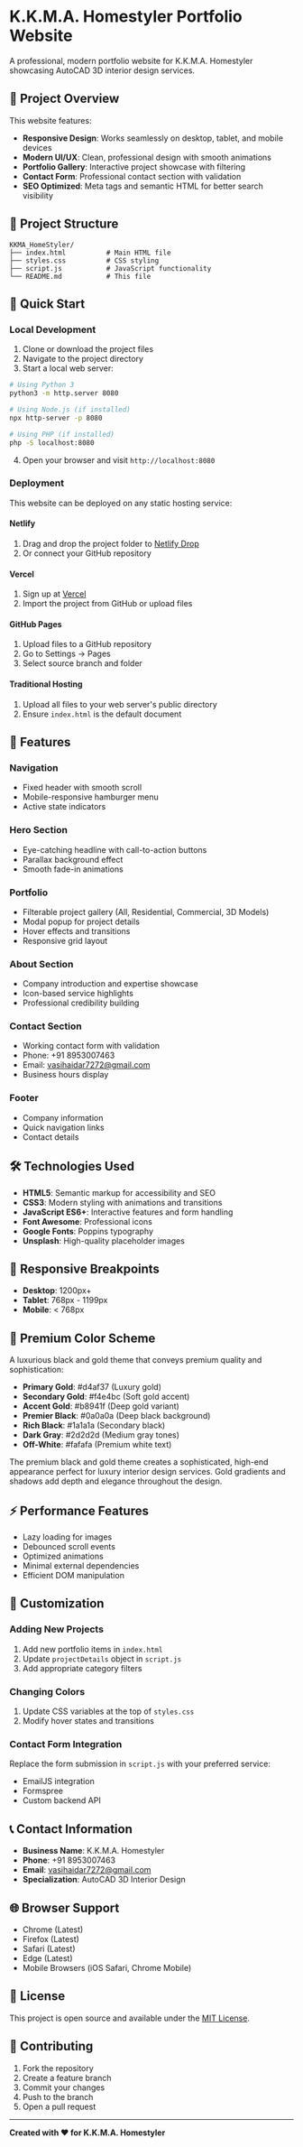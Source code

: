 # K.K.M.A. Homestyler Portfolio Website

A professional, modern portfolio website for K.K.M.A. Homestyler showcasing AutoCAD 3D interior design services.

## 🎨 Project Overview

This website features:
- **Responsive Design**: Works seamlessly on desktop, tablet, and mobile devices
- **Modern UI/UX**: Clean, professional design with smooth animations
- **Portfolio Gallery**: Interactive project showcase with filtering
- **Contact Form**: Professional contact section with validation
- **SEO Optimized**: Meta tags and semantic HTML for better search visibility

## 📁 Project Structure

```
KKMA_HomeStyler/
├── index.html          # Main HTML file
├── styles.css          # CSS styling
├── script.js           # JavaScript functionality
└── README.md           # This file
```

## 🚀 Quick Start

### Local Development

1. Clone or download the project files
2. Navigate to the project directory
3. Start a local web server:

```bash
# Using Python 3
python3 -m http.server 8080

# Using Node.js (if installed)
npx http-server -p 8080

# Using PHP (if installed)
php -S localhost:8080
```

4. Open your browser and visit `http://localhost:8080`

### Deployment

This website can be deployed on any static hosting service:

#### Netlify
1. Drag and drop the project folder to [Netlify Drop](https://app.netlify.com/drop)
2. Or connect your GitHub repository

#### Vercel
1. Sign up at [Vercel](https://vercel.com)
2. Import the project from GitHub or upload files

#### GitHub Pages
1. Upload files to a GitHub repository
2. Go to Settings → Pages
3. Select source branch and folder

#### Traditional Hosting
1. Upload all files to your web server's public directory
2. Ensure `index.html` is the default document

## 🎯 Features

### Navigation
- Fixed header with smooth scroll
- Mobile-responsive hamburger menu
- Active state indicators

### Hero Section
- Eye-catching headline with call-to-action buttons
- Parallax background effect
- Smooth fade-in animations

### Portfolio
- Filterable project gallery (All, Residential, Commercial, 3D Models)
- Modal popup for project details
- Hover effects and transitions
- Responsive grid layout

### About Section
- Company introduction and expertise showcase
- Icon-based service highlights
- Professional credibility building

### Contact Section
- Working contact form with validation
- Phone: +91 8953007463
- Email: vasihaidar7272@gmail.com
- Business hours display

### Footer
- Company information
- Quick navigation links
- Contact details

## 🛠 Technologies Used

- **HTML5**: Semantic markup for accessibility and SEO
- **CSS3**: Modern styling with animations and transitions
- **JavaScript ES6+**: Interactive features and form handling
- **Font Awesome**: Professional icons
- **Google Fonts**: Poppins typography
- **Unsplash**: High-quality placeholder images

## 📱 Responsive Breakpoints

- **Desktop**: 1200px+
- **Tablet**: 768px - 1199px
- **Mobile**: < 768px

## 🎨 Premium Color Scheme

A luxurious black and gold theme that conveys premium quality and sophistication:

- **Primary Gold**: #d4af37 (Luxury gold)
- **Secondary Gold**: #f4e4bc (Soft gold accent)
- **Accent Gold**: #b8941f (Deep gold variant)
- **Premier Black**: #0a0a0a (Deep black background)
- **Rich Black**: #1a1a1a (Secondary black)
- **Dark Gray**: #2d2d2d (Medium gray tones)
- **Off-White**: #fafafa (Premium white text)

The premium black and gold theme creates a sophisticated, high-end appearance perfect for luxury interior design services. Gold gradients and shadows add depth and elegance throughout the design.

## ⚡ Performance Features

- Lazy loading for images
- Debounced scroll events
- Optimized animations
- Minimal external dependencies
- Efficient DOM manipulation

## 🔧 Customization

### Adding New Projects
1. Add new portfolio items in `index.html`
2. Update `projectDetails` object in `script.js`
3. Add appropriate category filters

### Changing Colors
1. Update CSS variables at the top of `styles.css`
2. Modify hover states and transitions

### Contact Form Integration
Replace the form submission in `script.js` with your preferred service:
- EmailJS integration
- Formspree
- Custom backend API

## 📞 Contact Information

- **Business Name**: K.K.M.A. Homestyler
- **Phone**: +91 8953007463
- **Email**: vasihaidar7272@gmail.com
- **Specialization**: AutoCAD 3D Interior Design

## 🌐 Browser Support

- Chrome (Latest)
- Firefox (Latest)
- Safari (Latest)
- Edge (Latest)
- Mobile Browsers (iOS Safari, Chrome Mobile)

## 📝 License

This project is open source and available under the [MIT License](LICENSE).

## 🤝 Contributing

1. Fork the repository
2. Create a feature branch
3. Commit your changes
4. Push to the branch
5. Open a pull request

---

**Created with ❤️ for K.K.M.A. Homestyler**